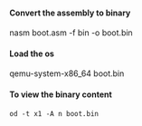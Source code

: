 #### Convert the assembly to binary
nasm boot.asm -f bin -o boot.bin

#### Load the os
qemu-system-x86_64 boot.bin

#### To view the binary content
`od -t x1 -A n boot.bin`
